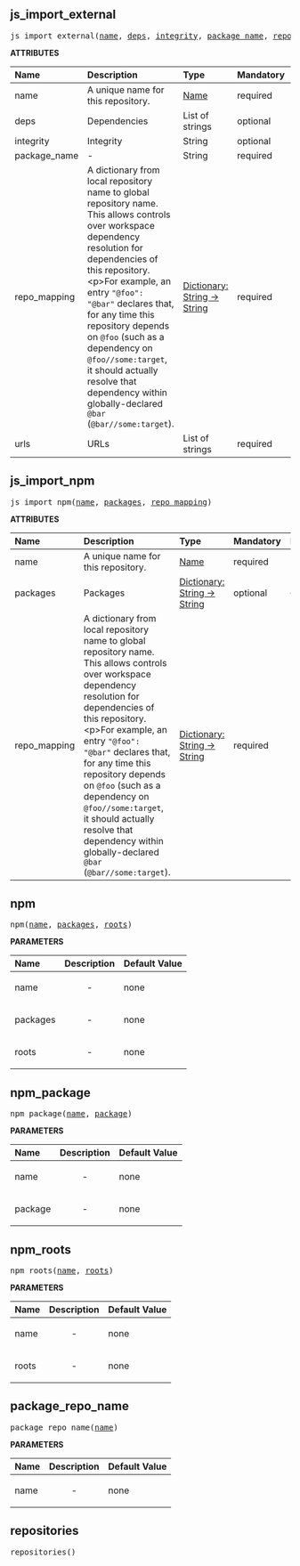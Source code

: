 <!-- Generated with Stardoc: http://skydoc.bazel.build -->

<a id="#js_import_external"></a>

## js_import_external

<pre>
js_import_external(<a href="#js_import_external-name">name</a>, <a href="#js_import_external-deps">deps</a>, <a href="#js_import_external-integrity">integrity</a>, <a href="#js_import_external-package_name">package_name</a>, <a href="#js_import_external-repo_mapping">repo_mapping</a>, <a href="#js_import_external-urls">urls</a>)
</pre>

**ATTRIBUTES**

| Name                                                     | Description                                                                                                                                                                                                                                                                                                                                                                                                                                                                           | Type                                                                                      | Mandatory | Default |
| :------------------------------------------------------- | :------------------------------------------------------------------------------------------------------------------------------------------------------------------------------------------------------------------------------------------------------------------------------------------------------------------------------------------------------------------------------------------------------------------------------------------------------------------------------------ | :---------------------------------------------------------------------------------------- | :-------- | :------ |
| <a id="js_import_external-name"></a>name                 | A unique name for this repository.                                                                                                                                                                                                                                                                                                                                                                                                                                                    | <a href="https://bazel.build/docs/build-ref.html#name">Name</a>                           | required  |         |
| <a id="js_import_external-deps"></a>deps                 | Dependencies                                                                                                                                                                                                                                                                                                                                                                                                                                                                          | List of strings                                                                           | optional  | []      |
| <a id="js_import_external-integrity"></a>integrity       | Integrity                                                                                                                                                                                                                                                                                                                                                                                                                                                                             | String                                                                                    | optional  | ""      |
| <a id="js_import_external-package_name"></a>package_name | -                                                                                                                                                                                                                                                                                                                                                                                                                                                                                     | String                                                                                    | required  |         |
| <a id="js_import_external-repo_mapping"></a>repo_mapping | A dictionary from local repository name to global repository name. This allows controls over workspace dependency resolution for dependencies of this repository.&lt;p&gt;For example, an entry <code>"@foo": "@bar"</code> declares that, for any time this repository depends on <code>@foo</code> (such as a dependency on <code>@foo//some:target</code>, it should actually resolve that dependency within globally-declared <code>@bar</code> (<code>@bar//some:target</code>). | <a href="https://bazel.build/docs/skylark/lib/dict.html">Dictionary: String -> String</a> | required  |         |
| <a id="js_import_external-urls"></a>urls                 | URLs                                                                                                                                                                                                                                                                                                                                                                                                                                                                                  | List of strings                                                                           | required  |         |

<a id="#js_import_npm"></a>

## js_import_npm

<pre>
js_import_npm(<a href="#js_import_npm-name">name</a>, <a href="#js_import_npm-packages">packages</a>, <a href="#js_import_npm-repo_mapping">repo_mapping</a>)
</pre>

**ATTRIBUTES**

| Name                                                | Description                                                                                                                                                                                                                                                                                                                                                                                                                                                                           | Type                                                                                      | Mandatory | Default |
| :-------------------------------------------------- | :------------------------------------------------------------------------------------------------------------------------------------------------------------------------------------------------------------------------------------------------------------------------------------------------------------------------------------------------------------------------------------------------------------------------------------------------------------------------------------ | :---------------------------------------------------------------------------------------- | :-------- | :------ |
| <a id="js_import_npm-name"></a>name                 | A unique name for this repository.                                                                                                                                                                                                                                                                                                                                                                                                                                                    | <a href="https://bazel.build/docs/build-ref.html#name">Name</a>                           | required  |         |
| <a id="js_import_npm-packages"></a>packages         | Packages                                                                                                                                                                                                                                                                                                                                                                                                                                                                              | <a href="https://bazel.build/docs/skylark/lib/dict.html">Dictionary: String -> String</a> | optional  | {}      |
| <a id="js_import_npm-repo_mapping"></a>repo_mapping | A dictionary from local repository name to global repository name. This allows controls over workspace dependency resolution for dependencies of this repository.&lt;p&gt;For example, an entry <code>"@foo": "@bar"</code> declares that, for any time this repository depends on <code>@foo</code> (such as a dependency on <code>@foo//some:target</code>, it should actually resolve that dependency within globally-declared <code>@bar</code> (<code>@bar//some:target</code>). | <a href="https://bazel.build/docs/skylark/lib/dict.html">Dictionary: String -> String</a> | required  |         |

<a id="#npm"></a>

## npm

<pre>
npm(<a href="#npm-name">name</a>, <a href="#npm-packages">packages</a>, <a href="#npm-roots">roots</a>)
</pre>

**PARAMETERS**

| Name                              | Description               | Default Value |
| :-------------------------------- | :------------------------ | :------------ |
| <a id="npm-name"></a>name         | <p align="center"> - </p> | none          |
| <a id="npm-packages"></a>packages | <p align="center"> - </p> | none          |
| <a id="npm-roots"></a>roots       | <p align="center"> - </p> | none          |

<a id="#npm_package"></a>

## npm_package

<pre>
npm_package(<a href="#npm_package-name">name</a>, <a href="#npm_package-package">package</a>)
</pre>

**PARAMETERS**

| Name                                    | Description               | Default Value |
| :-------------------------------------- | :------------------------ | :------------ |
| <a id="npm_package-name"></a>name       | <p align="center"> - </p> | none          |
| <a id="npm_package-package"></a>package | <p align="center"> - </p> | none          |

<a id="#npm_roots"></a>

## npm_roots

<pre>
npm_roots(<a href="#npm_roots-name">name</a>, <a href="#npm_roots-roots">roots</a>)
</pre>

**PARAMETERS**

| Name                              | Description               | Default Value |
| :-------------------------------- | :------------------------ | :------------ |
| <a id="npm_roots-name"></a>name   | <p align="center"> - </p> | none          |
| <a id="npm_roots-roots"></a>roots | <p align="center"> - </p> | none          |

<a id="#package_repo_name"></a>

## package_repo_name

<pre>
package_repo_name(<a href="#package_repo_name-name">name</a>)
</pre>

**PARAMETERS**

| Name                                    | Description               | Default Value |
| :-------------------------------------- | :------------------------ | :------------ |
| <a id="package_repo_name-name"></a>name | <p align="center"> - </p> | none          |

<a id="#repositories"></a>

## repositories

<pre>
repositories()
</pre>
